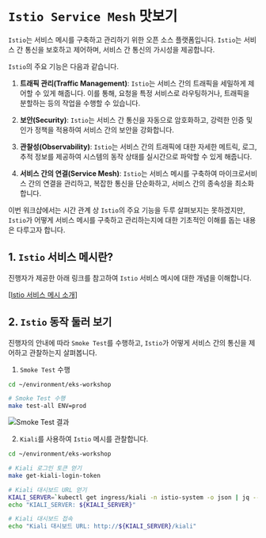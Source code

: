 # `Istio Service Mesh` 맛보기

`Istio`는 서비스 메시를 구축하고 관리하기 위한 오픈 소스 플랫폼입니다. `Istio`는 서비스 간 통신을 보호하고 제어하며, 서비스 간 통신의 가시성을 제공합니다.

`Istio`의 주요 기능은 다음과 같습니다.

1. **트래픽 관리(Traffic Management)**: `Istio`는 서비스 간의 트래픽을 세밀하게 제어할 수 있게 해줍니다. 이를 통해, 요청을 특정 서비스로 라우팅하거나, 트래픽을 분할하는 등의 작업을 수행할 수 있습니다.

2. **보안(Security)**: `Istio`는 서비스 간 통신을 자동으로 암호화하고, 강력한 인증 및 인가 정책을 적용하여 서비스 간의 보안을 강화합니다.

3. **관찰성(Observability)**: `Istio`는 서비스 간의 트래픽에 대한 자세한 메트릭, 로그, 추적 정보를 제공하여 시스템의 동작 상태를 실시간으로 파악할 수 있게 해줍니다.

4. **서비스 간의 연결(Service Mesh)**: `Istio`는 서비스 메시를 구축하여 마이크로서비스 간의 연결을 관리하고, 복잡한 통신을 단순화하고, 서비스 간의 종속성을 최소화합니다.

이번 워크샵에서는 시간 관계 상 `Istio`의 주요 기능을 두루 살펴보지는 못하겠지만, `Istio`가 어떻게 서비스 메시를 구축하고 관리하는지에 대한 기초적인 이해를 돕는 내용은 다루고자 합니다.

## 1. `Istio` 서비스 메시란?
진행자가 제공한 아래 링크를 참고하여 `Istio` 서비스 메시에 대한 개념을 이해합니다.

[[Istio 서비스 메시 소개]](Istio%20Service%20Mesh%20Introduction.pdf)

## 2. `Istio` 동작 둘러 보기
진행자의 안내에 따라 `Smoke Test`를 수행하고, `Istio`가 어떻게 서비스 간의 통신을 제어하고 관찰하는지 살펴봅니다.

1. `Smoke Test` 수행<br>
```bash
cd ~/environment/eks-workshop

# Smoke Test 수행
make test-all ENV=prod
```

![Smoke Test 결과](./assets/smoke-test-okay.png)

2. `Kiali`를 사용하여 `Istio` 메시를 관찰합니다.<br>
```bash
cd ~/environment/eks-workshop

# Kiali 로그인 토큰 얻기
make get-kiali-login-token

# Kiali 대시보드 URL 얻기
KIALI_SERVER=`kubectl get ingress/kiali -n istio-system -o json | jq --raw-output '.status.loadBalancer.ingress[0].hostname'`
echo "KIALI_SERVER: ${KIALI_SERVER}"

# Kiali 대시보드 접속
echo "Kiali 대시보드 URL: http://${KIALI_SERVER}/kiali"
```
